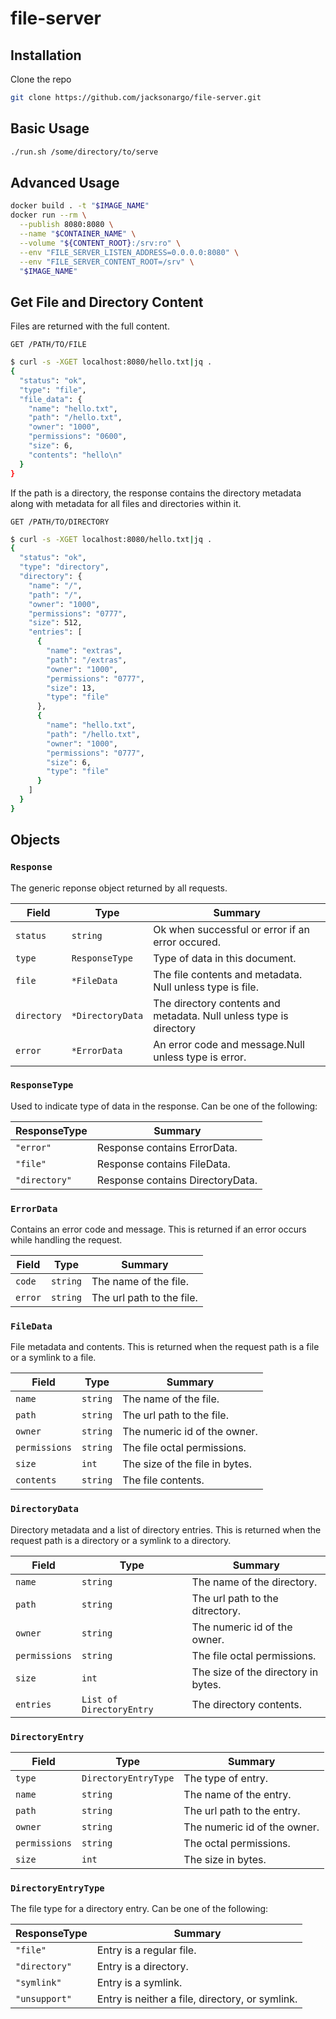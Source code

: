 # file-server

## Installation

Clone the repo
```bash
git clone https://github.com/jacksonargo/file-server.git
```

## Basic Usage

```bash
./run.sh /some/directory/to/serve
```

## Advanced Usage

```bash
docker build . -t "$IMAGE_NAME"
docker run --rm \
  --publish 8080:8080 \
  --name "$CONTAINER_NAME" \
  --volume "${CONTENT_ROOT}:/srv:ro" \
  --env "FILE_SERVER_LISTEN_ADDRESS=0.0.0.0:8080" \
  --env "FILE_SERVER_CONTENT_ROOT=/srv" \
  "$IMAGE_NAME"
```

## Get File and Directory Content

Files are returned with the full content.

```
GET /PATH/TO/FILE
```

```bash
$ curl -s -XGET localhost:8080/hello.txt|jq .
{
  "status": "ok",
  "type": "file",
  "file_data": {
    "name": "hello.txt",
    "path": "/hello.txt",
    "owner": "1000",
    "permissions": "0600",
    "size": 6,
    "contents": "hello\n"
  }
}
```

If the path is a directory, the response contains the directory metadata along with metadata for all files and directories within it.

```
GET /PATH/TO/DIRECTORY
```

```bash
$ curl -s -XGET localhost:8080/hello.txt|jq .
{
  "status": "ok",
  "type": "directory",
  "directory": {
    "name": "/",
    "path": "/",
    "owner": "1000",
    "permissions": "0777",
    "size": 512,
    "entries": [
      {
        "name": "extras",
        "path": "/extras",
        "owner": "1000",
        "permissions": "0777",
        "size": 13,
        "type": "file"
      },
      {
        "name": "hello.txt",
        "path": "/hello.txt",
        "owner": "1000",
        "permissions": "0777",
        "size": 6,
        "type": "file"
      }
    ]
  }
}

```

## Objects

### `Response`

The generic reponse object returned by all requests.

|Field|Type|Summary|
|-----|----|-------|
|`status`|`string`|Ok when successful or error if an error occured.|
|`type`|`ResponseType`|Type of data in this document.|
|`file`|`*FileData`|The file contents and metadata. Null unless type is file.|
|`directory`|`*DirectoryData`|The directory contents and metadata. Null unless type is directory|
|`error`|`*ErrorData`|An error code and message.Null unless type is error.|

### `ResponseType`

Used to indicate type of data in the response. Can be one of the following:

| ResponseType |Summary|
|----|-------|
|`"error"`|Response contains ErrorData.|
|`"file"`|Response contains FileData.|
|`"directory"`|Response contains DirectoryData.|

### `ErrorData`

Contains an error code and message. This is returned if an error occurs while handling the request.

|Field|Type|Summary|
|-----|----|-------|
|`code`|`string`|The name of the file.|
|`error`|`string`|The url path to the file.|

### `FileData`

File metadata and contents. This is returned when the request path is a file or a symlink to a file.

|Field|Type|Summary|
|-----|----|-------|
|`name`|`string`|The name of the file.|
|`path`|`string`|The url path to the file.|
|`owner`|`string`|The numeric id of the owner.|
|`permissions`|`string`|The file octal permissions.|
|`size`|`int`|The size of the file in bytes.|
|`contents`|`string`|The file contents.|

### `DirectoryData`

Directory metadata and a list of directory entries. This is returned when the request path is a directory or a symlink to a directory.

|Field|Type|Summary|
|-----|----|-------|
|`name`|`string`|The name of the directory.|
|`path`|`string`|The url path to the ditrectory.|
|`owner`|`string`|The numeric id of the owner.|
|`permissions`|`string`|The file octal permissions.|
|`size`|`int`|The size of the directory in bytes.|
|`entries`|`List of DirectoryEntry`|The directory contents.|

### `DirectoryEntry`

|Field|Type|Summary|
|-----|----|-------|
|`type`|`DirectoryEntryType`|The type of entry.|
|`name`|`string`|The name of the entry.|
|`path`|`string`|The url path to the entry.|
|`owner`|`string`|The numeric id of the owner.|
|`permissions`|`string`|The octal permissions.|
|`size`|`int`|The size in bytes.|

### `DirectoryEntryType`

The file type for a directory entry. Can be one of the following:

| ResponseType |Summary|
|----|-------|
|`"file"`|Entry is a regular file.|
|`"directory"`|Entry is a directory.|
|`"symlink"`|Entry is a symlink.|
|`"unsupport"`|Entry is neither a file, directory, or symlink.|


